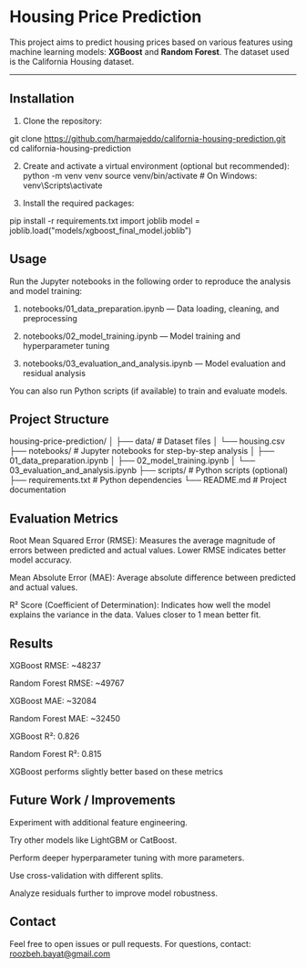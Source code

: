 # Housing Price Prediction

This project aims to predict housing prices based on various features using machine learning models: **XGBoost** and **Random Forest**. The dataset used is the California Housing dataset.

---

## Installation

1. Clone the repository:

git clone https://github.com/harmajeddo/california-housing-prediction.git
cd california-housing-prediction

2. Create and activate a virtual environment (optional but recommended):
python -m venv venv
source venv/bin/activate  # On Windows: venv\Scripts\activate

3. Install the required packages:

pip install -r requirements.txt
import joblib
model = joblib.load("models/xgboost_final_model.joblib")


## Usage
Run the Jupyter notebooks in the following order to reproduce the analysis and model training:

1. notebooks/01_data_preparation.ipynb — Data loading, cleaning, and preprocessing

2. notebooks/02_model_training.ipynb — Model training and hyperparameter tuning

3. notebooks/03_evaluation_and_analysis.ipynb — Model evaluation and residual analysis

You can also run Python scripts (if available) to train and evaluate models.

## Project Structure
housing-price-prediction/
│
├── data/                      # Dataset files
│   └── housing.csv
├── notebooks/                 # Jupyter notebooks for step-by-step analysis
│   ├── 01_data_preparation.ipynb
│   ├── 02_model_training.ipynb
│   └── 03_evaluation_and_analysis.ipynb
├── scripts/                   # Python scripts (optional)
├── requirements.txt           # Python dependencies
└── README.md                  # Project documentation

## Evaluation Metrics
 Root Mean Squared Error (RMSE):
Measures the average magnitude of errors between predicted and actual values. Lower RMSE indicates better model accuracy.

 Mean Absolute Error (MAE):
Average absolute difference between predicted and actual values.

 R² Score (Coefficient of Determination):
Indicates how well the model explains the variance in the data. Values closer to 1 mean better fit.


## Results
XGBoost RMSE: ~48237

Random Forest RMSE: ~49767

XGBoost MAE: ~32084

Random Forest MAE: ~32450

XGBoost R²: 0.826

Random Forest R²: 0.815

XGBoost performs slightly better based on these metrics


## Future Work / Improvements
Experiment with additional feature engineering.

Try other models like LightGBM or CatBoost.

Perform deeper hyperparameter tuning with more parameters.

Use cross-validation with different splits.

Analyze residuals further to improve model robustness.

## Contact
Feel free to open issues or pull requests.
For questions, contact: roozbeh.bayat@gmail.com